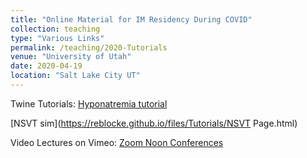 ```yaml
---
title: "Online Material for IM Residency During COVID"
collection: teaching
type: "Various Links"
permalink: /teaching/2020-Tutorials
venue: "University of Utah"
date: 2020-04-19
location: "Salt Lake City UT"
---
```


Twine Tutorials:
[Hyponatremia tutorial](https://reblocke.github.io/files/Tutorials/Hyponatremia.html)

[NSVT sim](https://reblocke.github.io/files/Tutorials/NSVT Page.html)

Video Lectures on Vimeo:
[Zoom Noon Conferences](https://vimeo.com/channels/1565556)
